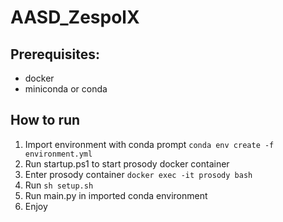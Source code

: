 # AASD_ZespolX

## Prerequisites:
- docker
- miniconda or conda

## How to run
1. Import environment with conda prompt `conda env create -f environment.yml`
1. Run startup.ps1 to start prosody docker container
1. Enter prosody container `docker exec -it prosody bash`
1. Run `sh setup.sh`
1. Run main.py in imported conda environment
1. Enjoy
